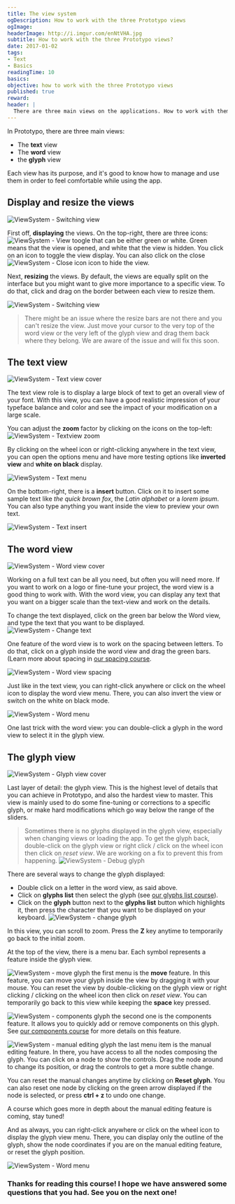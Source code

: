 ```yaml
---
title: The view system
ogDescription: How to work with the three Prototypo views
ogImage:
headerImage: http://i.imgur.com/enNtVHA.jpg
subtitle: How to work with the three Prototypo views?
date: 2017-01-02
tags:
- Text
- Basics
readingTime: 10
basics:
objective: how to work with the three Prototypo views
published: true
reward:
header: |
  There are three main views on the applications. How to work with them and use them correctly? Let's see.
---
```


In Prototypo, there are three main views:
* The **text** view
* The **word** view
* the **glyph** view

Each view has its purpose, and it's good to know how to manage and use them in order to feel comfortable while using the app.

## Display and resize the views
![ViewSystem - Switching view](viewsystem-switchingview.gif)

First off, **displaying** the views. On the top-right, there are three icons:  ![ViewSystem - View toogle](viewsystem-viewtoogle.jpg) that can be either green or white. Green means that the view is opened, and white that the view is hidden. You click on an icon to toggle the view display.
You can also click on the close ![ViewSystem - Close icon](viewsystem-closeicon.jpg) icon to hide the view.

Next, **resizing** the views. By default, the views are equally split on the interface but you might want to give more importance to a specific view.
To do that, click and drag on the border between each view to resize them.

![ViewSystem - Switching view](viewsystem-resizeview.gif)


> There might be an issue where the resize bars are not there and you can't resize the view.
> Just move your cursor to the very top of the word view or the very left of the glyph view and drag them back where they belong.
> We are aware of the issue and will fix this soon.

## The text view
![ViewSystem - Text view cover](viewsystem-textviewcover.jpg)

The text view role is to display a large block of text to get an overall view of your font.
With this view, you can have a good realistic impression of your typeface balance and color and see the impact of your modification on a large scale.

You can adjust the **zoom** factor by clicking on the icons on the top-left: ![ViewSystem - Textview zoom](viewsystem-rezize.jpg)

By clicking on the wheel icon or right-clicking anywhere in the text view, you can open the options menu and have more testing options like **inverted view** and **white on black** display.

![ViewSystem - Text menu](viewsystem-textmenu.jpg)

On the bottom-right, there is a **insert** button. Click on it to insert some sample text like *the quick brown fox*, the *Latin alphabet* or a *lorem ipsum*.
You can also type anything you want inside the view to preview your own text.

![ViewSystem - Text insert](viewsystem-insertmenu.jpg)

## The word view
![ViewSystem - Word view cover](viewsystem-wordviewcover.jpg)

Working on a full text can be all you need, but often you will need more. If you want to work on a logo or fine-tune your project, the word view is a good thing to work with. With the word view, you can display any text that you want on a bigger scale than the text-view and work on the details.

To change the text displayed, click on the green bar below the Word view, and type the text that you want to be displayed.
![ViewSystem - Change text](viewsystem-wordviewchangetext.gif)

One feature of the word view is to work on the spacing between letters. To do that, click on a glyph inside the word view and drag the green bars.
(Learn more about spacing in [our spacing course](/academy/course/Spacing-Handling-in-Prototypo).

![ViewSystem - Word view spacing](viewsystem-wordspacing.jpg)

Just like in the text view, you can right-click anywhere or click on the wheel icon to display the word view menu. There, you can also invert the view or switch on the white on black mode.

![ViewSystem - Word menu](viewsystem-wordmenu.jpg)

One last trick with the word view: you can double-click a glyph in the word view to select it in the glyph view.

## The glyph view
![ViewSystem - Glyph view cover](viewsystem-wordviewcover.jpg)

Last layer of detail: the glyph view. This is the highest level of details that you can achieve in Prototypo, and also the hardest view to master.
This view is mainly used to do some fine-tuning or corrections to a specific glyph, or make hard modifications which go way below the range of the sliders.

> Sometimes there is no glyphs displayed in the glyph view, especially when changing views or loading the app.
> To get the glyph back, double-click on the glyph view or right click / click on the wheel icon then click on *reset view*.
> We are working on a fix to prevent this from happening.
![ViewSystem - Debug glyph](viewsystem-debugglyph.gif)

There are several ways to change the glyph displayed:
* Double click on a letter in the word view, as said above.
* Click on **glyphs list** then select the glyph (see [our glyphs list course](/academy/course/Using-the-glyphs-list)).
* Click on the **glyph** button next to the **glyphs list** button which highlights it, then press the character that you want to be displayed on your keyboard.
![ViewSystem - change glyph](viewsystem-glyphviewchangeglyph.gif)

In this view, you can scroll to zoom. Press the **Z** key anytime to temporarily go back to the initial zoom.

At the top of the view, there is a menu bar. Each symbol represents a feature inside the glyph view.

![ViewSystem - move glyph](viewsystem-move.jpg) the first menu is the **move** feature. In this feature, you can move your glyph inside the view by dragging it with your mouse. You can reset the view by double-clicking on the glyph view or right clicking / clicking on the wheel icon then click on *reset view*.
You can temporarily go back to this view while keeping the **space** key pressed.

![ViewSystem - components glyph](viewsystem-components.jpg) the second one is the components feature. It allows you to quickly add or remove components on this glyph. See [our components course](/academy/course/Using-Components) for more details on this feature.

![ViewSystem - manual editing glyph](viewsystem-manualedit.jpg) the last menu item is the manual editing feature. In there, you have access to all the nodes composing the glyph. You can click on a node to show the controls.
Drag the node around to change its position, or drag the controls to get a more subtle change.

You can reset the manual changes anytime by clicking on **Reset glyph**. You can also reset one node by clicking on the green arrow displayed if the node is selected, or press **ctrl + z** to undo one change.

A course which goes more in depth about the manual editing feature is coming, stay tuned!

And as always, you can right-click anywhere or click on the wheel icon to display the glyph view menu. There, you can display only the outline of the glyph, show the node coordinates if you are on the manual editing feature, or reset the glyph position.

![ViewSystem - Word menu](viewsystem-glyphmenu.jpg)

### Thanks for reading this course! I hope we have answered some questions that you had. See you on the next one!
